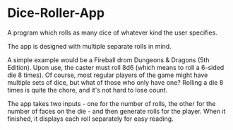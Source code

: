 # Dice-Roller-App
A program which rolls as many dice of whatever kind the user specifies.

The app is designed with multiple separate rolls in mind.

A simple example would be a Fireball drom Dungeons & Dragons (5th Edition).
Upon use, the caster must roll 8d6 (which means to roll a 6-sided die 8
times). Of course, most regular players of the game might have multiple
sets of dice, but what of those who only have one? Rolling a die 8 times is
quite the chore, and it's not hard to lose count.

The app takes two inputs - one for the number of rolls, the other for the
number of faces on the die - and then generate rolls for the player. When
it finished, it displays each roll separately for easy reading.
